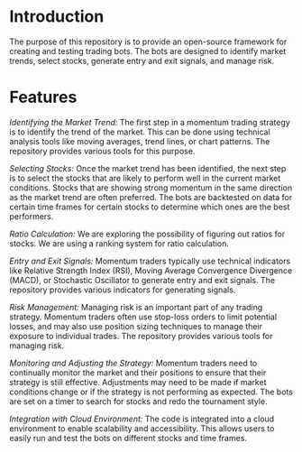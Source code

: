 # Introduction

The purpose of this repository is to provide an open-source framework for creating and testing trading bots. The bots are designed to identify market trends, select stocks, generate entry and exit signals, and manage risk.

# Features

*Identifying the Market Trend:* The first step in a momentum trading strategy is to identify the trend of the market. This can be done using technical analysis tools like moving averages, trend lines, or chart patterns. The repository provides various tools for this purpose.

*Selecting Stocks:* Once the market trend has been identified, the next step is to select the stocks that are likely to perform well in the current market conditions. Stocks that are showing strong momentum in the same direction as the market trend are often preferred. The bots are backtested on data for certain time frames for certain stocks to determine which ones are the best performers.

*Ratio Calculation:* We are exploring the possibility of figuring out ratios for stocks. We are using a ranking system for ratio calculation.

*Entry and Exit Signals:* Momentum traders typically use technical indicators like Relative Strength Index (RSI), Moving Average Convergence Divergence (MACD), or Stochastic Oscillator to generate entry and exit signals. The repository provides various indicators for generating signals.

*Risk Management:* Managing risk is an important part of any trading strategy. Momentum traders often use stop-loss orders to limit potential losses, and may also use position sizing techniques to manage their exposure to individual trades. The repository provides various tools for managing risk.

*Monitoring and Adjusting the Strategy:* Momentum traders need to continually monitor the market and their positions to ensure that their strategy is still effective. Adjustments may need to be made if market conditions change or if the strategy is not performing as expected. The bots are set on a timer to search for stocks and redo the tournament style.

*Integration with Cloud Environment:* The code is integrated into a cloud environment to enable scalability and accessibility. This allows users to easily run and test the bots on different stocks and time frames.
